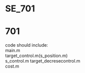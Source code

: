 # SE_701
# 701
code should include:  
main.m  
target_control.m(s_position.m)  
s_control.m
target_decresecontrol.m  
cost.m  
